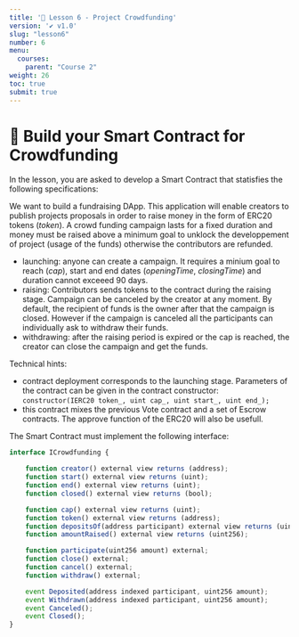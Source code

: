 ```yaml
---
title: '🚀 Lesson 6 - Project Crowdfunding'
version: '✔️ v1.0'
slug: "lesson6"
number: 6
menu:
  courses:
    parent: "Course 2"
weight: 26
toc: true
submit: true
---
```


<!-- 
## Table of contents
- [🚀 Build your Smart Contract for Crowdfunding](#-build-your-smart-contract-for-crowdfunding)

# What is an NFT ?

https://github.com/LearnWeb3DAO/NFT-Collection

* Unlimited amount of participants = problem

-->


# 🚀 Build your Smart Contract for Crowdfunding

In the lesson, you are asked to develop a Smart Contract that statisfies the following specifications:

We want to build a fundraising DApp. This application will enable creators to publish projects proposals in order to raise money in the form of ERC20 tokens (_token_).
A crowd funding campaign lasts for a fixed duration and money must be raised above a minimum goal to unklock the developpement of project (usage of the funds) otherwise the contributors are refunded.
- launching: anyone can create a campaign. It requires a minium goal to reach (_cap_), start and end dates (_openingTime_, _closingTime_) and duration cannot exceeed 90 days.
- raising: Contributors sends tokens to the contract during the raising stage. Campaign can be canceled by the creator at any moment. By default, the recipient of funds is the owner after that the campaign is closed. However if the campaign is canceled all the participants can individually ask to withdraw their funds.
- withdrawing: after the raising period is expired or the cap is reached, the creator can close the campaign and get the funds.

Technical hints:
* contract deployment corresponds to the launching stage. Parameters of the contract can be given in the contract constructor:
    `constructor(IERC20 token_, uint cap_, uint start_, uint end_);`
* this contract mixes the previous Vote contract and a set of Escrow contracts. The approve function of the ERC20 will also be usefull.

The Smart Contract must implement the following interface:
```js
interface ICrowdfunding {

    function creator() external view returns (address);
    function start() external view returns (uint);
    function end() external view returns (uint);
    function closed() external view returns (bool);

    function cap() external view returns (uint);
    function token() external view returns (address);
    function depositsOf(address participant) external view returns (uint256);
    function amountRaised() external view returns (uint256);

    function participate(uint256 amount) external;
    function close() external;
    function cancel() external;
    function withdraw() external;

    event Deposited(address indexed participant, uint256 amount);
    event Withdrawn(address indexed participant, uint256 amount);
    event Canceled();
    event Closed();
}
```


<!-- 

https://medium.com/blockchain-biz/the-difference-between-ethereum-protocols-erc-20-erc-721-erc-1155-and-more-f928b60aadbe

https://medium.com/@burgossrodrigo/nft-marketplace-with-auctions-and-direct-sell-ea8e65cf2b2

https://github.com/spandan114/Crowdfunding-DAPP/blob/master/contracts/Project.sol

https://thysniu.medium.com/how-to-escrow-erc20-tokens-in-solidity-with-remix-b35fe649472f#:~:text=Escrow%20Contract%20for%20ERC20%20Tokens,after%20the%20escrow%20is%20unlocked

https://github.com/OpenZeppelin/openzeppelin-contracts/blob/master/contracts/token/ERC20/ERC20.sol
https://github.com/OpenZeppelin/openzeppelin-contracts/blob/master/contracts/utils/escrow/Escrow.sol


// Crowdsale https://github.com/OpenZeppelin/openzeppelin-contracts/tree/v2.5.0/contracts/crowdsale


ERC20
1. Swap | Faucet
2. Dapp DeFi ?
3. https://cryptomarketpool.com/create-a-crypto-faucet-using-a-solidity-smart-contract/

NFT
1. upload metadata to ipfs using pinata (format opensea) > https://itnext.io/storage-dapp-using-solidity-and-ipfs-62cf371b77dc
2. mint NFT testnet
3. add to collection opensea = https://docs.opensea.io/docs/getting-started
4. https://blog.chain.link/build-deploy-and-sell-your-own-dynamic-nft/



https://solidity-by-example.org/app/crowd-fund

https://solidity-by-example.org/signature
https://solidity-by-example.org/defi/staking-rewards

https://betterprogramming.pub/how-to-create-your-own-nft-smart-contract-tutorial-1b90978bd7a3

erc20 => add metamask + faucet contract >>> escrow ? swap between 2 erc ? crowdfunding ? ==> invest in project = badge reward nft :: pay to mint
nft > petshop ? => prb nb owners :::> use metamask https://trufflesuite.com/boxes/pet-shop/

https://github.com/dappuniversity/token_sale

https://dev.to/rounakbanik/tutorial-digital-signatures-nft-allowlists-eeb
https://medium.com/@ItsCuzzo/using-merkle-trees-for-nft-whitelists-523b58ada3f9

https://ethereum.org/fr/developers/tutorials/merkle-proofs-for-offline-data-integrity/
https://medium.com/quarkchain-official/efficient-on-chain-dynamic-merkle-tree-21b08f937893
https://medium.com/codex/creating-an-nft-whitelist-using-merkle-tree-proofs-9668fbe72cb4

-->

<!--
TODO: 
* ERC20
* ERC721
* ERC1155

#### ERC20 Tokens
In addition to Ether, people can create and use their own currencies on Ethereum. The most common form of currency is ERC20 tokens. ERC20 Tokens are smart contracts that fit a specific standard. Developers can extend beyond the standard, but should meet the minimum requirements when making their own token. The standardization allows for digital wallets to easily support all types of tokens, without needing specialized code for each token created.

#### ERC721 and ERC1155 Tokens
These are what are also called NFTs. These two standards, similar to ERC20, provide a base line for what requirements should be met when creating NFTs. They provide similar benefits as well, allowing wallets and NFT marketplaces to instantly be compatible with all NFT collections as they all follow one of these two standards.

- [https://cointelegraph.com/explained/erc-20-tokens-explained](https://cointelegraph.com/explained/erc-20-tokens-explained)
- [https://www.investopedia.com/news/what-erc20-and-what-does-it-mean-ethereum/](https://www.investopedia.com/news/what-erc20-and-what-does-it-mean-ethereum/)

## Prefer a Video?
If you would rather learn from a video, we have a recording available of this tutorial on our YouTube. Watch the video by clicking on the screenshot below, or go ahead and read the tutorial!

[![Cryptocurrency Tutorial](https://i.imgur.com/RVzkVsZ.png)](https://www.youtube.com/watch?v=5yM5bojHbmQ "Cryptocurrency Tutorial")

### Forked from https://github.com/BlockDevsUnited/NFT-Tutorial
## Prefer a Video?
If you would rather learn from a video, we have a recording available of this tutorial on our YouTube. Watch the video by clicking on the screenshot below, or go ahead and read the tutorial!

[![Cryptocurrency Tutorial](https://i.imgur.com/klHysek.png)](https://www.youtube.com/watch?v=uwnAXAsd428 "NFT Tutorial")

-->
